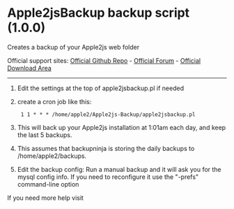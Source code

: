 # Apple2jsBackup backup script (1.0.0)
Creates a backup of your Apple2js web folder

Official support sites: [Official Github Repo](https://github.com/fstltna/Apple2js-Backup) - [Official Forum](https://appleii.retro-os.live/index.php/downloads/category/23-our-server-tools)  - [Official Download Area](https://appleii.retro-os.live/index.php/downloads/category/23-our-server-tools)

---

1. Edit the settings at the top of apple2jsbackup.pl if needed
2. create a cron job like this:

        1 1 * * * /home/apple2/Apple2js-Backup/apple2jsbackup.pl

3. This will back up your Apple2js installation at 1:01am each day, and keep the last 5 backups.

4. This assumes that backupninja is storing the daily backups to /home/apple2/backups.

5. Edit the backup config:
 	Run a manual backup and it will ask you for the mysql config info. If you need to reconfigure it use the "-prefs" command-line option

If you need more help visit 
